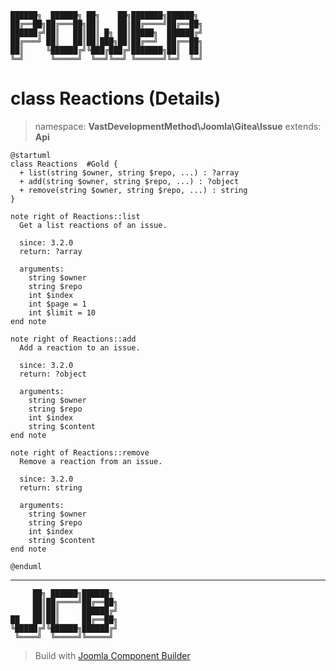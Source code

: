 ```
██████╗  ██████╗ ██╗    ██╗███████╗██████╗
██╔══██╗██╔═══██╗██║    ██║██╔════╝██╔══██╗
██████╔╝██║   ██║██║ █╗ ██║█████╗  ██████╔╝
██╔═══╝ ██║   ██║██║███╗██║██╔══╝  ██╔══██╗
██║     ╚██████╔╝╚███╔███╔╝███████╗██║  ██║
╚═╝      ╚═════╝  ╚══╝╚══╝ ╚══════╝╚═╝  ╚═╝
```
# class Reactions (Details)
> namespace: **VastDevelopmentMethod\Joomla\Gitea\Issue**
> extends: **Api**
```uml
@startuml
class Reactions  #Gold {
  + list(string $owner, string $repo, ...) : ?array
  + add(string $owner, string $repo, ...) : ?object
  + remove(string $owner, string $repo, ...) : string
}

note right of Reactions::list
  Get a list reactions of an issue.

  since: 3.2.0
  return: ?array
  
  arguments:
    string $owner
    string $repo
    int $index
    int $page = 1
    int $limit = 10
end note

note right of Reactions::add
  Add a reaction to an issue.

  since: 3.2.0
  return: ?object
  
  arguments:
    string $owner
    string $repo
    int $index
    string $content
end note

note right of Reactions::remove
  Remove a reaction from an issue.

  since: 3.2.0
  return: string
  
  arguments:
    string $owner
    string $repo
    int $index
    string $content
end note
 
@enduml
```

---
```
     ██╗ ██████╗██████╗
     ██║██╔════╝██╔══██╗
     ██║██║     ██████╔╝
██   ██║██║     ██╔══██╗
╚█████╔╝╚██████╗██████╔╝
 ╚════╝  ╚═════╝╚═════╝
```
> Build with [Joomla Component Builder](https://git.vdm.dev/joomla/Component-Builder)


